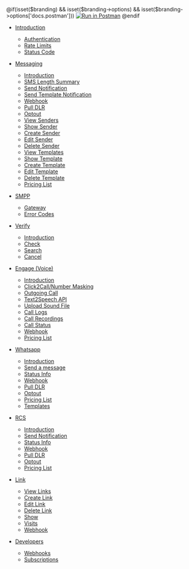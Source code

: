 @if(isset($branding) && isset($branding->options) && isset($branding->options['docs.postman']))
[![Run in Postman](https://run.pstmn.io/button.svg)](https://app.getpostman.com/run-collection/{collection})
@endif

- [Introduction](#)

  - [Authentication](/docs/{version})
  - [Rate Limits](/docs/{version}#content-rate-limits)
  - [Status Code](/docs/{version}#content-http-status-codes)

<!--
- Account

  - [Check Account Balance](/docs/{version}/account/balance)
  - [Adding Credits](/docs/{version}/account/add-credits)
-->

- [Messaging](#)

  - [Introduction](/docs/v2/sms)
  - [SMS Length Summary](/docs/v2/sms/length-summary)
  - [Send Notification](/docs/v2/sms/send)
  - [Send Template Notification](/docs/v2/sms/template)
  - [Webhook](/docs/v2/sms/webhook)
  - [Pull DLR](/docs/v2/sms/pull-dlr)
  - [Optout](/docs/v2/sms/optout)
  - [View Senders](/docs/v2/sms/senders)
  - [Show Sender](/docs/v2/sms/senders/show)
  - [Create Sender](/docs/v2/sms/senders/create)
  - [Edit Sender](/docs/v2/sms/senders/edit)
  - [Delete Sender](/docs/v2/sms/senders/delete)
  - [View Templates](/docs/v2/sms/templates)
  - [Show Template](/docs/v2/sms/templates/show)
  - [Create Template](/docs/v2/sms/templates/create)
  - [Edit Template](/docs/v2/sms/templates/edit)
  - [Delete Template](/docs/v2/sms/templates/delete)
  - [Pricing List](/docs/v2/sms/pricing)
  <!-- [Service Usage](/docs/v2/sms/usage) -->

- [SMPP](#)

  - [Gateway](/docs/v2/sms/smpp)
  - [Error Codes](/docs/v2/sms/smpp#content-delivery-reports)

- [Verify](#)

  - [Introduction](/docs/v2/verify)
  - [Check](/docs/v2/verify/check)
  - [Search](/docs/v2/verify/search)
  - [Cancel](/docs/v2/verify/cancel)

- [Engage (Voice)](#)

  - [Introduction](/docs/v2/voice)
  - [Click2Call/Number Masking](/docs/v2/voice/c2c)
  - [Outgoing Call](/docs/v2/reach/call)
  - [Text2Speech API](/docs/v2/reach/tts)
  - [Upload Sound File](/docs/v2/reach)
  - [Call Logs](/docs/v2/voice/logs)
  - [Call Recordings](/docs/v2/voice/logs#content-recordings-report)
  - [Call Status](/docs/v2/reach/status)
  - [Webhook](/docs/v2/reach/webhook)
  - [Pricing List](/docs/v2/voice/pricing)

- [Whatsapp](#)

  - [Introduction](/docs/{version}/whatsapp)
  - [Send a message](/docs/{version}/whatsapp/send-message)
  - [Status Info](/docs/{version}/whatsapp/status)
  - [Webhook](/docs/{version}/whatsapp/webhooks)
  - [Pull DLR](/docs/{version}/whatsapp/pull-status)
  - [Optout](/docs/{version}/whatsapp/optout)
  - [Pricing List](/docs/{version}/whatsapp/pricing)
  - [Templates](/docs/{version}/whatsapp/templates)

<!--
- MIP

  - [Introduction](/docs/v2/mip)
  - [Send Notification](/docs/v2/mip/send-message)
  - [Status Info](/docs/v2/mip/status)
  - [Webhook](/docs/v2/mip/webhooks)
  - [Pull DLR](/docs/v2/mip/pull-status)
-->

- [RCS](#)

  - [Introduction](/docs/v2/rcs)
  - [Send Notification](/docs/v2/rcs/send-message)
  - [Status Info](/docs/v2/rcs/status)
  - [Webhook](/docs/v2/rcs/webhooks)
  - [Pull DLR](/docs/v2/rcs/pull-status)
  - [Optout](/docs/v2/rcs/optout)
  - [Pricing List](/docs/v2/rcs/pricing)

- [Link](#)

  - [View Links](/docs/v2/link)
  - [Create Link](/docs/v2/link/create)
  - [Edit Link](/docs/v2/link/edit)
  - [Delete Link](/docs/v2/link/delete)
  - [Show](/docs/v2/link/show)
  - [Visits](/docs/v2/link/visits)
  - [Webhook](/docs/v2/link/webhook)

<!--
- Number Lookup

  - [Verify](/docs/v2/lookup/verify)
    -->

- [Developers](#)

  - [Webhooks](/docs/v2/webhook)
  - [Subscriptions](/docs/v2/subscriptions)
